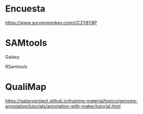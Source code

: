 # Encuesta

https://www.surveymonkey.com/r/C2Y8Y8P


# SAMtools

Galaxy

RSamtools

# QualiMap

https://galaxyproject.github.io/training-material/topics/genome-annotation/tutorials/annotation-with-maker/tutorial.html

